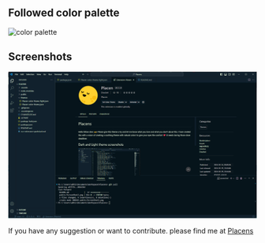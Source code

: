 <p>
<h2>Followed color palette</h2>
<img src="https://github.com/chouhan-abhi/Placens/blob/main/public/theme-color.jpg?raw=true" alt="color palette" width="400"/>
</p>

<p>
<h2>Screenshots</h2>
<img src="https://raw.githubusercontent.com/chouhan-abhi/Placens/main/public/ScreenShot1.png" alt="Sample screen shot" width="800"/>
</p>

If you have any suggestion or want to contribute. 
please find me at <a href="[url](https://github.com/chouhan-abhi/)https://github.com/chouhan-abhi/Placens">Placens</a>
